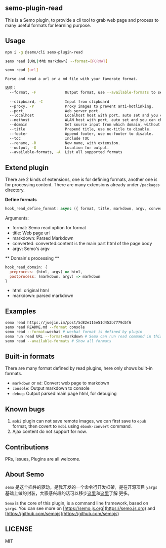 semo-plugin-read
------------------

This is a Semo plugin, to provide a cli tool to grab web page and process to many useful formats for learning purpose.

## Usage

```bash
npm i -g @semo/cli semo-plugin-read

semo read [URL|本地 markdown] --format=[FORMAT]

semo read [url]

Parse and read a url or a md file with your favorate format.

选项：
  --format, -F             Output format, use --available-formats to see all supported formats, default: markdown.
                                                                                                    [默认值: "markdown"]
  --clipboard, -C          Input from clipboard
  --proxy, -P              Proxy images to prevent anti-hotlinking.
  --port                   Web server port.                                                               [默认值: 3000]
  --localhost              Localhost host with port, auto set and you can change.
  --nethost                WLAN host with port, auto set and you can change.
  --domain                 Set source input from which domain, without protocol and www.
  --title                  Prepend title, use no-title to disable.
  --footer                 Append footer, use no-footer to disable.                                       [默认值: true]
  --toc                    Include TOC
  --rename, -R             New name, with extension.
  --output, -O             Location for output.
  --available-formats, -A  List all supported formats
```

## Extend plugin

There are 2 kinds of extensions, one is for defining formats, another one is for processing content. There are many extensions already under `/packages` directory.

**Define formats**

```js 
hook_read_define_format: async ({ format, title, markdown, argv, converted }) => {}
```

Arguments:

* format: Semo read option for format
* title: Web page url
* markdown: Parsed Markdown
* converted: converted.content is the main part html of the page body
* argv: Semo's argv

** Domain's processing **

```js
hook_read_domain: {
  preprocess: (html, argv) => html,
  postprocess: (markdown, argv) => markdown
}
```

* html: original html
* markdown: parsed markdown

## Examples

```bash
semo read https://juejin.im/post/5d82e116e51d453b7779d5f6
semo read README.md --format console
semo read --format=wechat # wechat format is defined by plugin 
semo run read URL --format=markdown # Semo can run read command in this way
semo read --available-formats # Show all formats
```

## Built-in formats

There are many format defined by read plugins, here only shows built-in formats.

* `markdown` or `md`: Convert web page to markdown
* `console`: Output markdown to console
* `debug`: Output parsed main page html, for debuging

## Known bugs

1. `mobi` plugin can not save remote images, we can first save to `epub` format, then covert to `mobi` using `ebook-convert` command.
2. Ajax content do not support for now.

## Contributions

PRs, Issues, Plugins are all welcome.

## About Semo

`semo` 是这个插件的驱动，是我开发的一个命令行开发框架，是在开源项目 `yargs` 基础上做的封装，大家感兴趣的话可以移步[这里](https://semo.js.org)和[这里](https://github.com/semojs)了解 更多。

`Semo` is the core of this plugin, is a command line framework, based on `yargs`. You can see more on [https://semo.js.org](https://semo.js.org) and [https://github.com/semojs](https://github.com/semojs)


## LICENSE

MIT